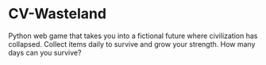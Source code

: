 # CV-Wasteland

Python web game that takes you into a fictional future where civilization has collapsed. Collect items daily to survive and grow your strength. How many days can you survive?
